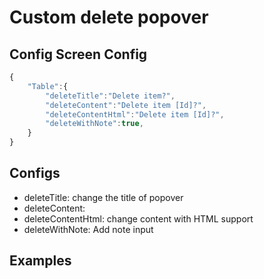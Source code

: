 # Custom delete popover

## Config Screen Config

```javascript
{
    "Table":{
        "deleteTitle":"Delete item?",
        "deleteContent":"Delete item [Id]?",
        "deleteContentHtml":"Delete item [Id]?",
        "deleteWithNote":true,
    }
}
```

## Configs

* deleteTitle: change the title of popover
* deleteContent:
* deleteContentHtml: change content with HTML support
* deleteWithNote: Add note input&#x20;

## Examples

&#x20;
